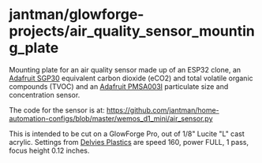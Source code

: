 # jantman/glowforge-projects/air_quality_sensor_mounting_plate

Mounting plate for an air quality sensor made up of an ESP32 clone, an [Adafruit SGP30](https://www.adafruit.com/product/3709) equivalent carbon dioxide (eCO2) and total volatile organic compounds (TVOC) and an [Adafruit PMSA003I](https://www.adafruit.com/product/4632) particulate size and concentration sensor.

The code for the sensor is at: https://github.com/jantman/home-automation-configs/blob/master/wemos_d1_mini/air_sensor.py

This is intended to be cut on a GlowForge Pro, out of 1/8" Lucite "L" cast acrylic. Settings from [Delvies Plastics](https://www.delviesplastics.com/blog/glowforge-acrylic-laser-settings.html) are speed 160, power FULL, 1 pass, focus height 0.12 inches.
